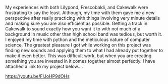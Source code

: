 My experiences with both Lilypond, Frescobaldi, and Cakewalk were frustrating 
to say the least. Although, my time with them gave me a new perspective after really 
practicing with things involving very minute details and making sure you are also 
efficient as possible. Getting a track in Cakewalk to sound exactly how you want it to with
not much of a background in music other than high school band was tedious, but worth it. I enjoyed 
my time with python and the meticulous nature of computer science. The greatest pleasure
I got while working on this project was finding new sounds and applying them to what I had 
already put together to make it even better. This was difficult work, but when you are creating
something you are invested in it comes together almost perfectly. I have attached a link to my
project below....

https://youtu.be/FlJoHP9dOHs
